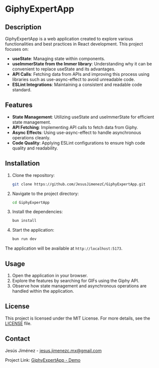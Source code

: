 # GiphyExpertApp

## Description

GiphyExpertApp is a web application created to explore various functionalities and best practices in React development. This project focuses on:

- **useState**: Managing state within components.
- **useImmerState from the Immer library**: Understanding why it can be convenient to replace useState and its advantages.
- **API Calls**: Fetching data from APIs and improving this process using libraries such as use-async-effect to avoid unreadable code.
- **ESLint Integrations**: Maintaining a consistent and readable code standard.

## Features

- **State Management**: Utilizing useState and useImmerState for efficient state management.
- **API Fetching**: Implementing API calls to fetch data from Giphy.
- **Async Effects**: Using use-async-effect to handle asynchronous operations cleanly.
- **Code Quality**: Applying ESLint configurations to ensure high code quality and readability.

## Installation

1. Clone the repository:
    ```bash
    git clone https://github.com/JesusJimenezC/GiphyExpertApp.git
    ```

2. Navigate to the project directory:
    ```bash
    cd GiphyExpertApp
    ```

3. Install the dependencies:
    ```bash
    bun install
    ```

4. Start the application:
    ```bash
    bun run dev
    ```

The application will be available at `http://localhost:5173`.

## Usage

1. Open the application in your browser.
2. Explore the features by searching for GIFs using the Giphy API.
3. Observe how state management and asynchronous operations are handled within the application.

## License

This project is licensed under the MIT License. For more details, see the [LICENSE](LICENSE) file.

## Contact

Jesús Jiménez - [jesus.jimenezc.mx@gmail.com](mailto:jesus.jimenezc.mx@gmail.com)

Project Link: [GiphyExpertApp - Demo](https://giphy-expert-app.vercel.app/)
